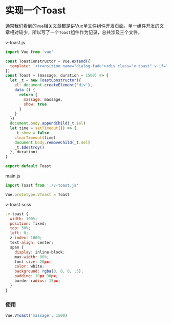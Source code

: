 # 实现一个Toast

通常我们看到的`Vue`相关文章都是讲Vue单文件组件开发页面。单一组件开发的文章相对较少，所以写了一个`Toast`组件作为记录，总共涉及三个文件。

v-toast.js

```javascript
import Vue from 'vue'

const ToastConstructor = Vue.extend({
  template: `<transition name="dialog-fade"><div class="v-toast" v-if="show"><span>{{massage}}</span></div></transition>`
})
const Toast = (massage, duration = 1500) => {
  let _t = new ToastConstructor({
    el: document.createElement('div'),
    data () {
      return {
        massage: massage,
        show: true
      }
    }
  })
  document.body.appendChild(_t.$el)
  let time = setTimeout(() => {
    _t.show = false
    clearTimeout(time)
    document.body.removeChild(_t.$el)
    _t.$destroy()
  }, duration)
}

export default Toast
```

main.js

```javascript
import Toast from './v-toast.js'

Vue.prototype.VToast = Toast
```

v-toast.scss

```javascript
.v-toast {
  width: 100%;
  position: fixed;
  top: 50%;
  left: 0;
  z-index: 1000;
  text-align: center;
  span {
    display: inline-block;
    max-width: 80%;
    font-size: 26px;
    color: white;
    background: rgba(0, 0, 0, .5);
    padding: 10px 30px;
    border-radius: 15px;
  }
}
```

### 使用

```javascript
Vue.VToast('massage', 1500)
```

<Vssue :title="$title" />